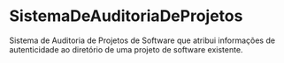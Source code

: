 # SistemaDeAuditoriaDeProjetos
Sistema de Auditoria de Projetos de Software que atribui informações de autenticidade ao diretório de uma projeto de software existente.
